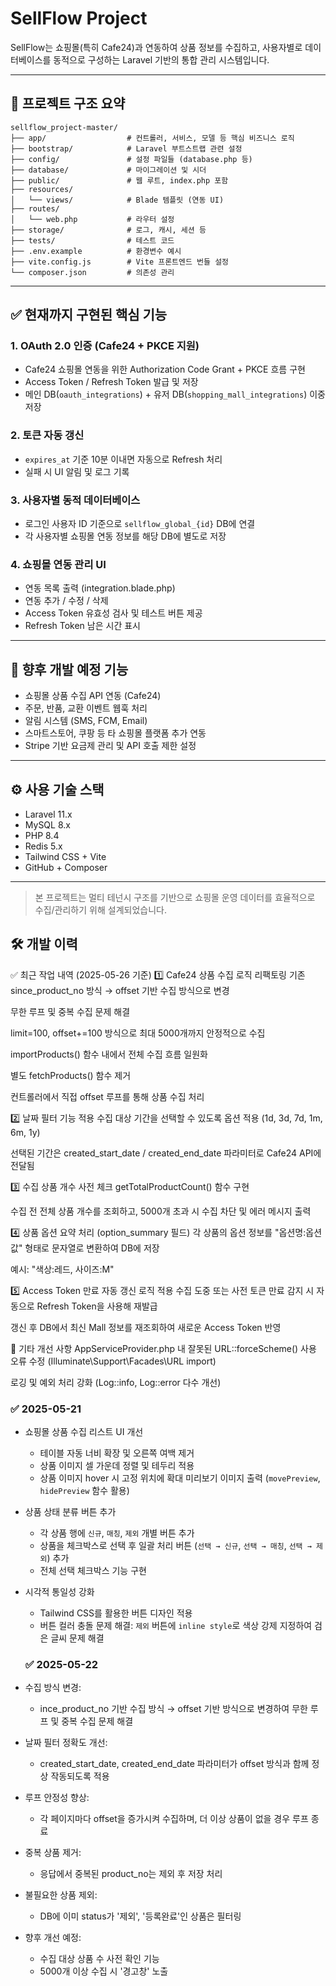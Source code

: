 
# SellFlow Project

SellFlow는 쇼핑몰(특히 Cafe24)과 연동하여 상품 정보를 수집하고, 사용자별로 데이터베이스를 동적으로 구성하는 Laravel 기반의 통합 관리 시스템입니다.

---

## 📁 프로젝트 구조 요약

```
sellflow_project-master/
├── app/                  # 컨트롤러, 서비스, 모델 등 핵심 비즈니스 로직
├── bootstrap/            # Laravel 부트스트랩 관련 설정
├── config/               # 설정 파일들 (database.php 등)
├── database/             # 마이그레이션 및 시더
├── public/               # 웹 루트, index.php 포함
├── resources/
│   └── views/            # Blade 템플릿 (연동 UI)
├── routes/
│   └── web.php           # 라우터 설정
├── storage/              # 로그, 캐시, 세션 등
├── tests/                # 테스트 코드
├── .env.example          # 환경변수 예시
├── vite.config.js        # Vite 프론트엔드 번들 설정
└── composer.json         # 의존성 관리
```

---

## ✅ 현재까지 구현된 핵심 기능

### 1. OAuth 2.0 인증 (Cafe24 + PKCE 지원)
- Cafe24 쇼핑몰 연동을 위한 Authorization Code Grant + PKCE 흐름 구현
- Access Token / Refresh Token 발급 및 저장
- 메인 DB(`oauth_integrations`) + 유저 DB(`shopping_mall_integrations`) 이중 저장

### 2. 토큰 자동 갱신
- `expires_at` 기준 10분 이내면 자동으로 Refresh 처리
- 실패 시 UI 알림 및 로그 기록

### 3. 사용자별 동적 데이터베이스
- 로그인 사용자 ID 기준으로 `sellflow_global_{id}` DB에 연결
- 각 사용자별 쇼핑몰 연동 정보를 해당 DB에 별도로 저장

### 4. 쇼핑몰 연동 관리 UI
- 연동 목록 출력 (integration.blade.php)
- 연동 추가 / 수정 / 삭제
- Access Token 유효성 검사 및 테스트 버튼 제공
- Refresh Token 남은 시간 표시

---

## 📌 향후 개발 예정 기능

- 쇼핑몰 상품 수집 API 연동 (Cafe24)
- 주문, 반품, 교환 이벤트 웹훅 처리
- 알림 시스템 (SMS, FCM, Email)
- 스마트스토어, 쿠팡 등 타 쇼핑몰 플랫폼 추가 연동
- Stripe 기반 요금제 관리 및 API 호출 제한 설정

---

## ⚙️ 사용 기술 스택

- Laravel 11.x
- MySQL 8.x
- PHP 8.4
- Redis 5.x
- Tailwind CSS + Vite
- GitHub + Composer

---

> 본 프로젝트는 멀티 테넌시 구조를 기반으로 쇼핑몰 운영 데이터를 효율적으로 수집/관리하기 위해 설계되었습니다.


## 🛠️ 개발 이력


✅ 최근 작업 내역 (2025-05-26 기준)
1️⃣ Cafe24 상품 수집 로직 리팩토링
기존 since_product_no 방식 → offset 기반 수집 방식으로 변경

무한 루프 및 중복 수집 문제 해결

limit=100, offset+=100 방식으로 최대 5000개까지 안정적으로 수집

importProducts() 함수 내에서 전체 수집 흐름 일원화

별도 fetchProducts() 함수 제거

컨트롤러에서 직접 offset 루프를 통해 상품 수집 처리

2️⃣ 날짜 필터 기능 적용
수집 대상 기간을 선택할 수 있도록 옵션 적용 (1d, 3d, 7d, 1m, 6m, 1y)

선택된 기간은 created_start_date / created_end_date 파라미터로 Cafe24 API에 전달됨

3️⃣ 수집 상품 개수 사전 체크
getTotalProductCount() 함수 구현

수집 전 전체 상품 개수를 조회하고, 5000개 초과 시 수집 차단 및 에러 메시지 출력

4️⃣ 상품 옵션 요약 처리 (option_summary 필드)
각 상품의 옵션 정보를 "옵션명:옵션값" 형태로 문자열로 변환하여 DB에 저장

예시: "색상:레드, 사이즈:M"

5️⃣ Access Token 만료 자동 갱신 로직 적용
수집 도중 또는 사전 토큰 만료 감지 시 자동으로 Refresh Token을 사용해 재발급

갱신 후 DB에서 최신 Mall 정보를 재조회하여 새로운 Access Token 반영

🔧 기타 개선 사항
AppServiceProvider.php 내 잘못된 URL::forceScheme() 사용 오류 수정 (Illuminate\Support\Facades\URL import)

로깅 및 예외 처리 강화 (Log::info, Log::error 다수 개선)



### ✅ 2025-05-21

- 쇼핑몰 상품 수집 리스트 UI 개선
  - 테이블 자동 너비 확장 및 오른쪽 여백 제거
  - 상품 이미지 셀 가운데 정렬 및 테두리 적용
  - 상품 이미지 hover 시 고정 위치에 확대 미리보기 이미지 출력 (`movePreview`, `hidePreview` 함수 활용)

- 상품 상태 분류 버튼 추가
  - 각 상품 행에 `신규`, `매칭`, `제외` 개별 버튼 추가
  - 상품을 체크박스로 선택 후 일괄 처리 버튼 (`선택 → 신규`, `선택 → 매칭`, `선택 → 제외`) 추가
  - 전체 선택 체크박스 기능 구현

- 시각적 통일성 강화
  - Tailwind CSS를 활용한 버튼 디자인 적용
  - 버튼 컬러 충돌 문제 해결: `제외` 버튼에 `inline style`로 색상 강제 지정하여 검은 글씨 문제 해결


  ### ✅ 2025-05-22

- 수집 방식 변경:
  - ince_product_no 기반 수집 방식 → offset 기반 방식으로 변경하여 무한 루프 및 중복 수집 문제 해결

- 날짜 필터 정확도 개선:
  - created_start_date, created_end_date 파라미터가 offset 방식과 함께 정상 작동되도록 적용

- 루프 안정성 향상:
    - 각 페이지마다 offset을 증가시켜 수집하며, 더 이상 상품이 없을 경우 루프 종료

- 중복 상품 제거:
    - 응답에서 중복된 product_no는 제외 후 저장 처리

- 불필요한 상품 제외:
     - DB에 이미 status가 '제외', '등록완료'인 상품은 필터링

- 향후 개선 예정:
    - 수집 대상 상품 수 사전 확인 기능
    - 5000개 이상 수집 시 '경고창' 노출


